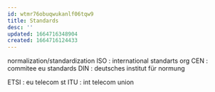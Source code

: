 ```yaml
---
id: wtmr76obuqwukanlf06tqw9
title: Standards
desc: ''
updated: 1664716348904
created: 1664716124433
---
```


normalization/standardization
ISO : international standarts org
CEN : commitee eu standards
DIN : deutsches institut für normung

ETSI : eu telecom st
ITU : int telecom union